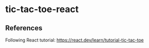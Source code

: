 # tic-tac-toe-react


## References
Following React tutorial: 
https://react.dev/learn/tutorial-tic-tac-toe 
